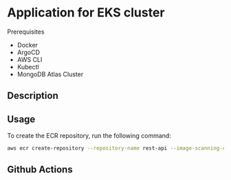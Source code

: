 # Application for EKS cluster

Prerequisites
- Docker
- ArgoCD
- AWS CLI
- Kubectl
- MongoDB Atlas Cluster

## Description

## Usage


To create the ECR repository, run the following command:

```bash
aws ecr create-repository --repository-name rest-api --image-scanning-configuration scanOnPush=true --image-tag-mutability IMMUTABLE --region us-east-1
```

## Github Actions
